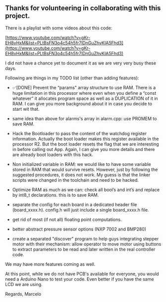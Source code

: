 ## Thanks for volunteering in collaborating with this project.

There is a playlist with some videos about this code:

[https://www.youtube.com/watch?v=gKr-EH8vHxM&list=PLtBsFN3o4c54h5fr7lDnGuZhvKIA5Fhd3](https://www.youtube.com/watch?v=gKr-EH8vHxM&list=PLtBsFN3o4c54h5fr7lDnGuZhvKIA5Fhd3)

I did not have a chance yet to document it as we are very very busy these days.

Following are things in my TODO list (other than adding features):

*  :white_check_mark:[DONE] Prevent the “params" array structure to use RAM. There is a huge limitation in this processor where even when you define a “const whatever” it allocates program space as well as a  DUPLICATION of it in RAM. I can give you more background about it  in case you decide to start wit that.

* same idea than above for alarms's array in alarm.cpp: use PROMEM to save RAM.

* Hack the Bootloader to pass the content of the watchdog register information. Actually the boot loader makes this register available in the processor R2. But the boot loader resets the flag that we are interesting in before calling out App. Again, I can give you more details and there are already boot loaders with this hack.

* Non initialized variable in RAM: we would like to have some variable stored in RAM that would survive resets. However, just by following the suggested procedures,  it does not work. My guess is that the linker scripts were changed in the toolchain and need to be hacked.

* Optimize RAM as much as we can: check all bool’s and int’s and replace by int8_t declarations. this is to save RAM.

* separate the config for each board in a dedicated header file (board_xxxx.h). config.h will just include a single board_xxxx.h file.

* get rid of most (if not all) floating point computations.

* better abstract pressure sensor options (NXP 7002 and BMP280)

* create a separated "discover" program to help guys integrating stepper motor with their mechanism: allow operator to move motor using buttons to extract parameters to be read and later written in the real controller code.

We may have more features coming as well.

At this point, while we do not have PCB's available for everyone, you would need a Arduino Nano to test your code. Even better if you have the same LCD we are using.

Regards,
Marcelo
